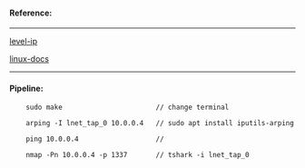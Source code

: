 #### Reference:
---
[level-ip](https://github.com/saminiir/level-ip/blob/master/Documentation/getting-started.md)

[linux-docs](https://docs.kernel.org/networking/tuntap.html)

---
#### Pipeline:

        sudo make                       // change terminal
                                        
        arping -I lnet_tap_0 10.0.0.4   // sudo apt install iputils-arping 

        ping 10.0.0.4                   // 
        
        nmap -Pn 10.0.0.4 -p 1337       // tshark -i lnet_tap_0
